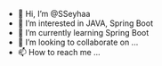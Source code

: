- 👋 Hi, I’m @SSeyhaa
- 👀 I’m interested in JAVA, Spring Boot
- 🌱 I’m currently learning Spring Boot
- 💞️ I’m looking to collaborate on ...
- 📫 How to reach me ...

<!---
SSeyhaa/SSeyhaa is a ✨ special ✨ repository because its `README.md` (this file) appears on your GitHub profile.
You can click the Preview link to take a look at your changes.
--->
